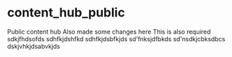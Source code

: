 # content_hub_public
Public content hub
Also made some changes here
This is also required
sdkjfhdsofds
sdhfkjdshfkd
sdhfkjdsbfkjds
sd'fnksjdfbkds
sd'nsdkjcbksdbcs
dskjvhkjdsabvkjds